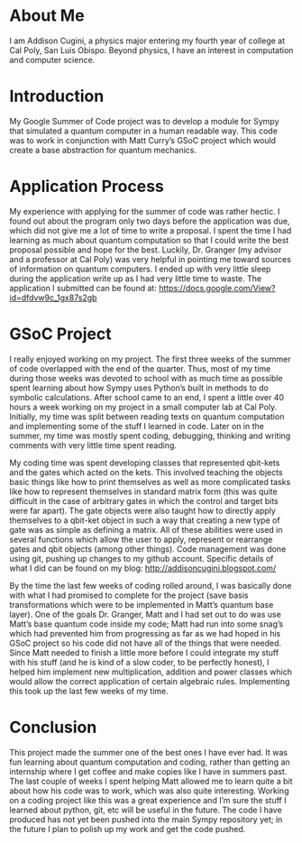 

# About Me
I am Addison Cugini, a physics major entering my fourth year of college at Cal Poly, San Luis Obispo. Beyond physics, I have an interest in computation and computer science.

# Introduction
My Google Summer of Code project was to develop a module for Sympy that simulated a quantum computer in a human readable way. This code was to work in conjunction with Matt Curry’s GSoC project which would create a base abstraction for quantum mechanics.

# Application Process
My experience with applying for the summer of code was rather hectic. I found out about the program only two days before the application was due, which did not give me a lot of time to write a proposal. I spent the time I had learning as much about quantum computation so that I could write the best proposal possible and hope for the best. Luckily, Dr. Granger (my advisor and a professor at Cal Poly) was very helpful in pointing me toward sources of information on quantum computers. I ended up with very little sleep during the application write up as I had very little time to waste. The application I submitted can be found at: https://docs.google.com/View?id=dfdvw9c_1gx87s2gb

# GSoC Project
I really enjoyed working on my project. The first three weeks of the summer of code overlapped with the end of the quarter. Thus, most of my time during those weeks was devoted to school with as much time as possible spent learning about how Sympy uses Python’s built in methods to do symbolic calculations. After school came to an end, I spent a little over 40 hours a week working on my project in a small computer lab at Cal Poly. Initially, my time was split between reading texts on quantum computation and implementing some of the stuff I learned in code. Later on in the summer, my time was mostly spent coding, debugging, thinking and writing comments with very little time spent reading.

My coding time was spent developing classes that represented qbit-kets and the gates which acted on the kets. This involved teaching the objects basic things like how to print themselves as well as more complicated tasks like how to represent themselves in standard matrix form (this was quite difficult in the case of arbitrary gates in which the control and target bits were far apart). The gate objects were also taught how to directly apply themselves to a qbit-ket object in such a way that creating a new type of gate was as simple as defining a matrix. All of these abilities were used in several functions which allow the user to apply, represent or rearrange gates and qbit objects (among other things). Code management was done using git, pushing up changes to my github account. Specific details of what I did can be found on my blog: http://addisoncugini.blogspot.com/

By the time the last few weeks of coding rolled around, I was basically done with what I had promised to complete for the project (save basis transformations which were to be implemented in Matt’s quantum base layer). One of the goals Dr. Granger, Matt and I had set out to do was use Matt’s base quantum code inside my code; Matt had run into some snag’s which had prevented him from progressing as far as we had hoped in his GSoC project so his code did not have all of the things that were needed. Since Matt needed to finish a little more before I could integrate my stuff with his stuff (and he is kind of a slow coder, to be perfectly honest), I helped him implement new multiplication, addition and power classes which would allow the correct application of certain algebraic rules. Implementing this took up the last few weeks of my time.

# Conclusion
This project made the summer one of the best ones I have ever had. It was fun learning about quantum computation and coding, rather than getting an internship where I get coffee and make copies like I have in summers past. The last couple of weeks I spent helping Matt allowed me to learn quite a bit about how his code was to work, which was also quite interesting. Working on a coding project like this was a great experience and I’m sure the stuff I learned about python, git, etc will be useful in the future. The code I have produced has not yet been pushed into the main Sympy repository yet; in the future I plan to polish up my work and get the code pushed. 